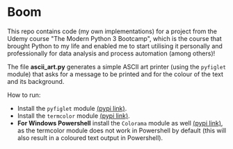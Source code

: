 # Boom

This repo contains code (my own implementations) for a project from the Udemy course "The Modern Python 3 Bootcamp", which is the course that brought Python to my life and enabled me to start utilising it personally and professionally for data analysis and process automation (among others)!

The file __ascii_art.py__ generates a simple ASCII art printer (using the `pyfiglet` module) that asks for a message to be printed and for the colour of the text and its background.

How to run:

   - Install the `pyfiglet` module [(pypi link)](https://pypi.org/project/pyfiglet/0.7/).
   - Install the `termcolor` module [(pypi link)](https://pypi.org/project/termcolor/).
   - __For Windows Powershell__ install the `Colorama` module as well [(pypi link)](https://pypi.org/project/colorama/), as the termcolor module        does not work in Powershell by default (this will also result in a coloured text output in Powershell).
